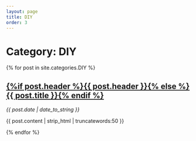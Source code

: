 ```yaml
---
layout: page
title: DIY
order: 3
---
```

<h1>Category: DIY</h1>
<div id="posts">

{% for post in site.categories.DIY %}

  <div class="post">
  	<h2><a href="{% if site.baseurl == "/" %}{{ post.url }}{% else %}{{ post.url | prepend: site.baseurl }}{% endif %}">{%if post.header %}{{ post.header }}{% else %}{{ post.title }}{% endif %}</a></h2>
    <time datetime="{{ post.date | date_to_xmlschema }}" class="by-line"> <i>{{ post.date | date_to_string }}</i> </time>
  	<p>{{ post.content | strip_html | truncatewords:50 }}</p>
  </div>

  {% endfor %}

</div>
